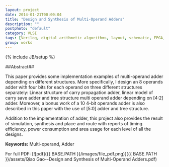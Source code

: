 ```yaml
---
layout: project
date: 2014-01-21T00:00:04
title: "Design and Synthesis of Multi-Operand Adders"
description: ""
postphoto: "default"
category: VLSI
tags: [Verilog, digital arithmetic algorithms, layout, schematic, FPGA, Spice]
group: works
---
```

{% include JB/setup %}

##Abstract##

This paper provides some implementation examples  of multi-operand adder depending on different structures. More specifically, I design an 8 operands adder with four bits for each operand on three different structures separately: Linear structure of carry propagation adder, linear model of carry save adder and tree structure multi operand adder depending on [4:2] adder. Moreover, a bonus work of a 10 4-bit operands adder is also described in this paper with the use of [5:0] adder and tree structure.  

Addition to the implementation of adder, this project also provides the result of simulation, synthesis and place and route with reports of timing efficiency, power consumption and area usage for each level of all the designs. 

**Keywords:** Multi-operand, Adder 

For full PDF: [![pdf]({{ BASE.PATH }}/images/file_pdf.png)]({{ BASE.PATH }}/assets/Qiao Gao--Design and Synthesis of Multi-Operand Adders.pdf)
